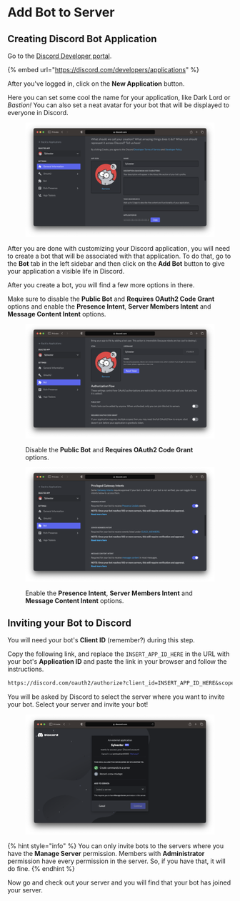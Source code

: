 # Add Bot to Server

## Creating Discord Bot Application

Go to the [Discord Developer portal](https://discord.com/developers/applications).

{% embed url="https://discord.com/developers/applications" %}

After you've logged in, click on the **New Application** button.

Here you can set some cool the name for your application, like Dark Lord or _Bastion!_ You can also set a neat avatar for your bot that will be displayed to everyone in Discord.

<figure><img src="../.gitbook/assets/image (4).png" alt=""><figcaption></figcaption></figure>

After you are done with customizing your Discord application, you will need to create a bot that will be associated with that application. To do that, go to the **Bot** tab in the left sidebar and then click on the **Add Bot** button to give your application a visible life in Discord.

After you create a bot, you will find a few more options in there.

Make sure to disable the **Public Bot** and **Requires OAuth2 Code Grant** options and enable the **Presence Intent**, **Server Members Intent** and **Message Content Intent** options.

<figure><img src="../.gitbook/assets/image (6).png" alt=""><figcaption><p>Disable the <strong>Public Bot</strong> and <strong>Requires OAuth2 Code Grant</strong> options.</p></figcaption></figure>

<figure><img src="../.gitbook/assets/image (3).png" alt=""><figcaption><p>Enable the <strong>Presence Intent</strong>, <strong>Server Members Intent</strong> and <strong>Message Content Intent</strong> options.</p></figcaption></figure>

## Inviting your Bot to Discord

You will need your bot's **Client ID** (remember?) during this step.

Copy the following link, and replace the `INSERT_APP_ID_HERE` in the URL with your bot's **Application ID** and paste the link in your browser and follow the instructions.

```diff
https://discord.com/oauth2/authorize?client_id=INSERT_APP_ID_HERE&scope=bot&permissions=8
```

You will be asked by Discord to select the server where you want to invite your bot. Select your server and invite your bot!

<figure><img src="../.gitbook/assets/image (1) (1).png" alt=""><figcaption></figcaption></figure>

{% hint style="info" %}
You can only invite bots to the servers where you have the **Manage Server** permission. Members with **Administrator** permission have every permission in the server. So, if you have that, it will do fine.
{% endhint %}

Now go and check out your server and you will find that your bot has joined your server.
